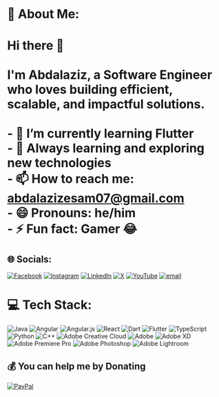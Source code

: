 # 💫 About Me:
# Hi there 👋<br><br>I'm Abdalaziz, a Software Engineer who loves building efficient, scalable, and impactful solutions.<br><br>- 🌱 I’m currently learning Flutter<br>- 🔭 Always learning and exploring new technologies<br>- 📫 How to reach me: abdalazizesam07@gmail.com<br>- 😄 Pronouns: he/him<br>- ⚡ Fun fact: Gamer 😂


## 🌐 Socials:
[![Facebook](https://img.shields.io/badge/Facebook-%231877F2.svg?logo=Facebook&logoColor=white)](https://facebook.com/AbdalazizEsam07) [![Instagram](https://img.shields.io/badge/Instagram-%23E4405F.svg?logo=Instagram&logoColor=white)](https://instagram.com/a.esam07) [![LinkedIn](https://img.shields.io/badge/LinkedIn-%230077B5.svg?logo=linkedin&logoColor=white)](https://linkedin.com/in/abdalazizesam07) [![X](https://img.shields.io/badge/X-black.svg?logo=X&logoColor=white)](https://x.com/AbdalazizEsam2) [![YouTube](https://img.shields.io/badge/YouTube-%23FF0000.svg?logo=YouTube&logoColor=white)](https://youtube.com/@OkatoGO) [![email](https://img.shields.io/badge/Email-D14836?logo=gmail&logoColor=white)](mailto:abdalazizesam07@gmail.com) 

# 💻 Tech Stack:
![Java](https://img.shields.io/badge/java-%23ED8B00.svg?style=for-the-badge&logo=openjdk&logoColor=white) ![Angular](https://img.shields.io/badge/angular-%23DD0031.svg?style=for-the-badge&logo=angular&logoColor=white) ![Angular.js](https://img.shields.io/badge/angular.js-%23E23237.svg?style=for-the-badge&logo=angularjs&logoColor=white) ![React](https://img.shields.io/badge/react-%2320232a.svg?style=for-the-badge&logo=react&logoColor=%2361DAFB) ![Dart](https://img.shields.io/badge/dart-%230175C2.svg?style=for-the-badge&logo=dart&logoColor=white) ![Flutter](https://img.shields.io/badge/Flutter-%2302569B.svg?style=for-the-badge&logo=Flutter&logoColor=white) ![TypeScript](https://img.shields.io/badge/typescript-%23007ACC.svg?style=for-the-badge&logo=typescript&logoColor=white) ![Python](https://img.shields.io/badge/python-3670A0?style=for-the-badge&logo=python&logoColor=ffdd54) ![C++](https://img.shields.io/badge/c++-%2300599C.svg?style=for-the-badge&logo=c%2B%2B&logoColor=white) ![Adobe Creative Cloud](https://img.shields.io/badge/Adobe%20Creative%20Cloud-DA1F26.svg?style=for-the-badge&logo=Adobe%20Creative%20Cloud&logoColor=white) ![Adobe](https://img.shields.io/badge/adobe-%23FF0000.svg?style=for-the-badge&logo=adobe&logoColor=white) ![Adobe XD](https://img.shields.io/badge/Adobe%20XD-470137?style=for-the-badge&logo=Adobe%20XD&logoColor=#FF61F6) ![Adobe Premiere Pro](https://img.shields.io/badge/Adobe%20Premiere%20Pro-9999FF.svg?style=for-the-badge&logo=Adobe%20Premiere%20Pro&logoColor=white) ![Adobe Photoshop](https://img.shields.io/badge/adobe%20photoshop-%2331A8FF.svg?style=for-the-badge&logo=adobe%20photoshop&logoColor=white) ![Adobe Lightroom](https://img.shields.io/badge/Adobe%20Lightroom-31A8FF.svg?style=for-the-badge&logo=Adobe%20Lightroom&logoColor=white)


  ## 💰 You can help me by Donating
  [![PayPal](https://img.shields.io/badge/PayPal-00457C?style=for-the-badge&logo=paypal&logoColor=white)](https://paypal.me/abdalazizesam07) 

  
<!-- Proudly created with GPRM ( https://gprm.itsvg.in ) -->
